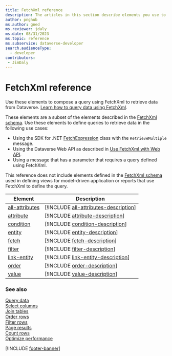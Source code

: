 ```yaml
---
title: FetchXml reference
description: The articles in this section describe elements you use to compose a query using FetchXml. FetchXml is a proprietary XML based language that is used in Microsoft Dataverse to retrieve data.
author: pnghub
ms.author: gned
ms.reviewer: jdaly
ms.date: 08/31/2023
ms.topic: reference
ms.subservice: dataverse-developer
search.audienceType: 
  - developer
contributors:
 - JimDaly
---
```

# FetchXml reference

Use these elements to compose a query using FetchXml to retrieve data from Dataverse. [Learn how to query data using FetchXml](../overview.md).

These elements are a subset of the elements described in the [FetchXml schema](../../fetchxml-schema.md). Use these elements to define queries to retrieve data in the following use cases:

- Using the SDK for .NET [FetchExpression](xref:Microsoft.Xrm.Sdk.Query.FetchExpression) class with the `RetrieveMultiple` message.
- Using the Dataverse Web API as described in [Use FetchXml with Web API](../../webapi/use-fetchxml-web-api.md).
- Using a message that has a parameter that requires a query defined using FetchXml.

This reference does not include elements defined in the [FetchXml schema](../../fetchxml-schema.md) used in defining views for model-driven application or reports that use FetchXml to define the query.


|Element|Description|
|---|---|
|[all-attributes](all-attributes.md)|[!INCLUDE [all-attributes-description](includes/all-attributes-description.md)]|
|[attribute](attribute.md)|[!INCLUDE [attribute-description](includes/attribute-description.md)]|
|[condition](condition.md)|[!INCLUDE [condition-description](includes/condition-description.md)]|
|[entity](entity.md)|[!INCLUDE [entity-description](includes/entity-description.md)]|
|[fetch](fetch.md)|[!INCLUDE [fetch-description](includes/fetch-description.md)]|
|[filter](filter.md)|[!INCLUDE [filter-description](includes/filter-description.md)]|
|[link-entity](link-entity.md)|[!INCLUDE [link-entity-description](includes/link-entity-description.md)]|
|[order](order.md)|[!INCLUDE [order-description](includes/order-description.md)]|
|[value](value.md)|[!INCLUDE [value-description](includes/value-description.md)]|

### See also

[Query data](../overview.md)  
[Select columns](../select-columns.md)  
[Join tables](../join-tables.md)  
[Order rows](../order-rows.md)  
[Filter rows](../filter-rows.md)  
[Page results](../page-results.md)  
[Count rows](../count-rows.md)  
[Optimize performance](../optimize-performance.md)

[!INCLUDE [footer-banner](../../../../includes/footer-banner.md)]
